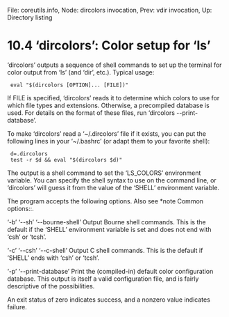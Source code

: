 File: coreutils.info,  Node: dircolors invocation,  Prev: vdir invocation,  Up: Directory listing

10.4 ‘dircolors’: Color setup for ‘ls’
======================================

‘dircolors’ outputs a sequence of shell commands to set up the terminal
for color output from ‘ls’ (and ‘dir’, etc.).  Typical usage:

     eval "$(dircolors [OPTION]... [FILE])"

   If FILE is specified, ‘dircolors’ reads it to determine which colors
to use for which file types and extensions.  Otherwise, a precompiled
database is used.  For details on the format of these files, run
‘dircolors --print-database’.

   To make ‘dircolors’ read a ‘~/.dircolors’ file if it exists, you can
put the following lines in your ‘~/.bashrc’ (or adapt them to your
favorite shell):

     d=.dircolors
     test -r $d && eval "$(dircolors $d)"

   The output is a shell command to set the ‘LS_COLORS’ environment
variable.  You can specify the shell syntax to use on the command line,
or ‘dircolors’ will guess it from the value of the ‘SHELL’ environment
variable.

   The program accepts the following options.  Also see *note Common
options::.

‘-b’
‘--sh’
‘--bourne-shell’
     Output Bourne shell commands.  This is the default if the ‘SHELL’
     environment variable is set and does not end with ‘csh’ or ‘tcsh’.

‘-c’
‘--csh’
‘--c-shell’
     Output C shell commands.  This is the default if ‘SHELL’ ends with
     ‘csh’ or ‘tcsh’.

‘-p’
‘--print-database’
     Print the (compiled-in) default color configuration database.  This
     output is itself a valid configuration file, and is fairly
     descriptive of the possibilities.

   An exit status of zero indicates success, and a nonzero value
indicates failure.

